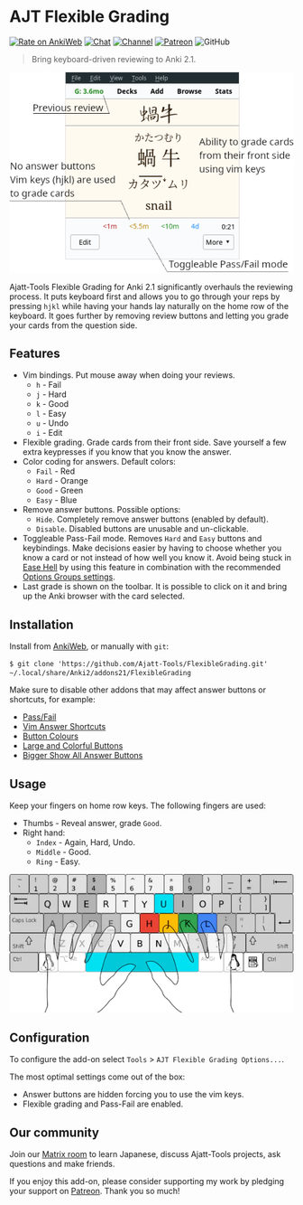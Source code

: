 # AJT Flexible Grading

[![Rate on AnkiWeb](https://glutanimate.com/logos/ankiweb-rate.svg)](https://ankiweb.net/shared/info/xxxxx)
[![Chat](https://img.shields.io/badge/chat-join-green)](https://tatsumoto-ren.github.io/blog/join-our-community.html)
[![Channel](https://shields.io/badge/channel-subscribe-blue?logo=telegram&color=3faee8)](https://t.me/ajatt_tools)
[![Patreon](https://img.shields.io/badge/patreon-support-orange)](https://www.patreon.com/bePatron?u=43555128)
![GitHub](https://img.shields.io/github/license/Ajatt-Tools/FlexibleGrading)

> Bring keyboard-driven reviewing to Anki 2.1.

<p align="center">
  <img src="img/flexible_grading.webp" alt="screenshot">
</p>

Ajatt-Tools Flexible Grading for Anki 2.1 significantly overhauls the reviewing process.
It puts keyboard first and allows you to go through your reps by pressing `hjkl`
while having your hands lay naturally on the home row of the keyboard.
It goes further by removing review buttons and letting you grade your cards from the question side.

## Features

* Vim bindings. Put mouse away when doing your reviews.
    * `h` - Fail
    * `j` - Hard
    * `k` - Good
    * `l` - Easy
    * `u` - Undo
    * `i` - Edit
* Flexible grading.
Grade cards from their front side.
Save yourself a few extra keypresses if you know that you know the answer.
* Color coding for answers. Default colors:
    * `Fail` - Red
    * `Hard` - Orange
    * `Good` - Green
    * `Easy` - Blue
* Remove answer buttons. Possible options:
    * `Hide`. Completely remove answer buttons (enabled by default).
    * `Disable`. Disabled buttons are unusable and un-clickable.
* Toggleable Pass-Fail mode.
Removes `Hard` and `Easy` buttons and keybindings.
Make decisions easier by having to choose
whether you know a card or not instead of how well you know it.
Avoid being stuck in
[Ease Hell](https://youtu.be/1XaJjbCSXT0?t=665)
by using this feature in combination with the recommended
[Options Groups settings](https://tatsumoto-ren.github.io/blog/setting-up-anki.html#options-groups).
* Last grade is shown on the toolbar.
It is possible to click on it and bring up the Anki browser with the card selected.

## Installation

Install from [AnkiWeb](https://ankiweb.net/shared/info/xxxxxx), or manually with `git`:

```
$ git clone 'https://github.com/Ajatt-Tools/FlexibleGrading.git' ~/.local/share/Anki2/addons21/FlexibleGrading
```

Make sure to disable other addons that may affect answer buttons or shortcuts, for example:
* [Pass/Fail](https://web.archive.org/web/https://massimmersionapproach.com/table-of-contents/anki/low-key-anki/low-key-anki-pass-fail/)
* [Vim Answer Shortcuts](https://ankiweb.net/shared/info/1197299782)
* [Button Colours](https://ankiweb.net/shared/info/2494384865)
* [Large and Colorful Buttons](https://ankiweb.net/shared/info/1829090218)
* [Bigger Show All Answer Buttons](https://ankiweb.net/shared/info/2034935033)

## Usage

Keep your fingers on home row keys.
The following fingers are used:

* Thumbs - Reveal answer, grade `Good`.
* Right hand:
  * `Index` - Again, Hard, Undo.
  * `Middle` - Good.
  * `Ring` - Easy.

<p align="center">
  <img src="img/keyboard.webp" alt="keyboard">
</p>

## Configuration

To configure the add-on select `Tools` > `AJT Flexible Grading Options...`.

The most optimal settings come out of the box:

* Answer buttons are hidden forcing you to use the vim keys.
* Flexible grading and Pass-Fail are enabled.

## Our community

Join our
[Matrix room](https://tatsumoto-ren.github.io/blog/join-our-community.html)
to learn Japanese, discuss Ajatt-Tools projects, ask questions and make friends.

If you enjoy this add-on, please consider supporting my work by
pledging your support on [Patreon](https://www.patreon.com/bePatron?u=43555128).
Thank you so much!
